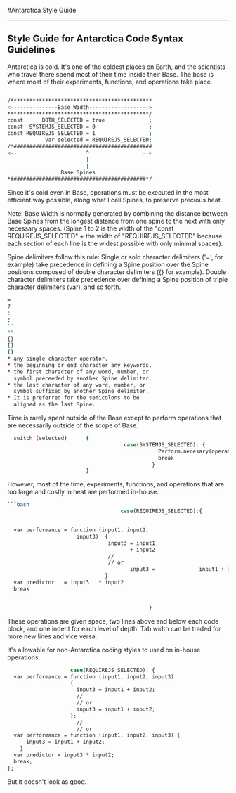 #Antarctica Style Guide

---
Style Guide for Antarctica Code Syntax Guidelines
---

Antarctica is cold. It's one of the coldest places on Earth, and the scientists who travel there spend most of their time inside their Base. The base is where most of their experiments, functions, and operations take place. 

```bash

/*********************************************
<---------------Base Width------------------->
*********************************************/
const      BOTH_SELECTED = true              ;
const  SYSTEMJS_SELECTED = 0                 ;
const REQUIREJS_SELECTED = 1                 ;
            var selected = REQUIREJS_SELECTED;
/*############################################
<--                      ^                 -->
                         |                    
                         |                    
                 Base Spines                
*###########################################*/
```

Since it's cold even in Base, operations must be executed in the most efficient way possible, along what I call Spines, to preserve precious heat.

Note: Base Width is normally generated by combining the distance between Base Spines from the longest distance from one spine to the next with only necessary spaces. (Spine 1 to 2 is the width of the "const REQUIREJS_SELECTED" + the width of "REQUIREJS_SELECTED" because each section of each line is the widest possible with only minimal spaces). 

Spine delimiters follow this rule:
Single or solo character delimiters ('=', for example) take precedence in defining a Spine position over the Spine positions composed of double character delimiters ({} for example). Double character delimiters take precedence over defining a Spine position of triple character delimiters (var), and so forth.
```bash
=
?
:
;
''
""
{}
[]
()
* any single character operator.
* the beginning or end character any keywords.
* the first character of any word, number, or 
  symbol preceeded by another Spine delimiter.
* the last character of any word, number, or 
  symbol suffixed by another Spine delimiter.
* It is preferred for the semicolons to be 
  aligned as the last Spine.
```

Time is rarely spent outside of the Base except to perform operations that are necessarily outside of the scope of Base.
```bash
  switch (selected)      {
  									 case(SYSTEMJS_SELECTED): {
                                                Perform.necesary(operation);
                                                break                      ;
                                              }                            ;
                         }                                                 ;
```

However, most of the time, experiments, functions, and operations that are too large and costly in heat are performed in-house.

```bash
```bash
  									case(REQUIREJS_SELECTED):{


  var performance = function (input1, input2,
  		              input3)  {
  		                        input3 = input1 
  		                               + input2                              ;
  		                        //        
  		                        // or
  		                               input3 =              input1 + input2 ;
  		                       }                                             ;
  var predictor   = input3   * input2                                      ;
  break                                                                    ;


                                             }                             ;
```

These operations are given space, two lines above and below each code block, and one indent for each level of depth. Tab width can be traded for more new lines and vice versa.

It's allowable for non-Antarctica coding styles to used on in-house operations.

```bash
                    case(REQUIREJS_SELECTED): {
  var performance = function (input1, input2, input3)  
                    {
                      input3 = input1 + input2;
                      //        
                      // or
                      input3 = input1 + input2;
                    };
                      //
                      // or
  var performance = function (input1, input2, input3) {
      input3 = input1 + input2;
    }
  var predictor = input3 * input2;
  break;
};
```
But it doesn't look as good.

